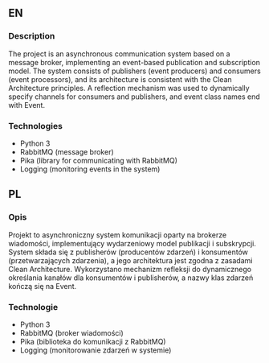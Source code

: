 ## EN
### Description
The project is an asynchronous communication system based on a message broker, implementing an event-based publication and subscription model. The system consists of publishers (event producers) and consumers (event processors), and its architecture is consistent with the Clean Architecture principles. A reflection mechanism was used to dynamically specify channels for consumers and publishers, and event class names end with Event.

### Technologies
- Python 3
- RabbitMQ (message broker)
- Pika (library for communicating with RabbitMQ)
- Logging (monitoring events in the system)

## PL
### Opis
Projekt to asynchroniczny system komunikacji oparty na brokerze wiadomości, implementujący wydarzeniowy model publikacji i subskrypcji. System składa się z publisherów (producentów zdarzeń) i konsumentów (przetwarzających zdarzenia), a jego architektura jest zgodna z zasadami Clean Architecture. Wykorzystano mechanizm refleksji do dynamicznego określania kanałów dla konsumentów i publisherów, a nazwy klas zdarzeń kończą się na Event.

### Technologie
- Python 3
- RabbitMQ (broker wiadomości)
- Pika (biblioteka do komunikacji z RabbitMQ)
- Logging (monitorowanie zdarzeń w systemie)
